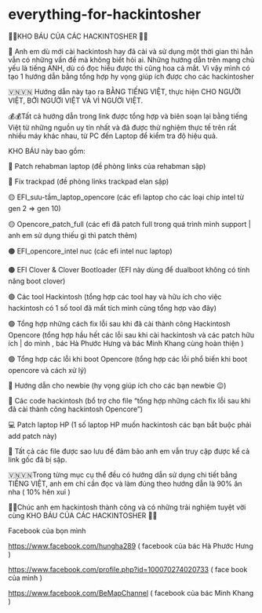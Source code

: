 # everything-for-hackintosher
👑👑KHO BÁU CỦA CÁC HACKINTOSHER  👑👑

🏴󠁧󠁢󠁥󠁮󠁧󠁿 Anh em dù mới cài hackintosh hay đã cài và sử dụng một thời gian thì hẳn vẫn có những vấn đề mà không biết hỏi ai. Những hướng dẫn trên mạng chủ yếu là tiếng ANH, dù có đọc hiểu được thì cũng hoa cả mắt. Vì vậy mình có tạo 1 hướng dẫn bằng tổng hợp hy vọng giúp ích được cho các hackintosher

🇻🇳🇻🇳 Hướng dẫn này tạo ra  BẰNG TIẾNG VIỆT, thực hiện CHO NGƯỜI VIỆT, BỞI NGƯỜI VIỆT VÀ VÌ NGƯỜI VIỆT. 

💰💰Tất cả hướng dẫn trong link được tổng hợp và biên soạn lại bằng tiếng Việt từ những nguồn uy tín nhất và đã được thử nghiệm thực tế trên rất nhiều máy khác nhau, từ PC đến Laptop để kiểm tra độ hiệu quả.

KHO BÁU này bao gồm: 

🔴 Patch rehabman laptop (đề phòng links của rehabman sập)

🔴 Fix trackpad (đề phòng links trackpad elan sập)

🟡 EFI_sưu-tầm_laptop_opencore (các efi laptop cho các loại chip intel từ gen 2 ⇒ gen 10)

🟡 Opencore_patch_full (các efi đã patch full trong quá trình mình support | anh em sử dụng thiếu gì thì patch thêm)

🟤 EFI_opencore_intel nuc (các efi intel nuc laptop)

🟤 EFI Clover & Clover Bootloader (EFI này dùng để dualboot không có tính năng boot clover)

🟢 Các tool Hackintosh (tổng hợp các tool hay và hữu ích cho việc hackintosh có 1 số tool đã mất tích mình cũng tổng hợp vào đây)

🟢 Tổng hợp những cách fix lỗi sau khi đã cài thành công Hackintosh Opencore (tổng hợp hầu hết các lỗi sau khi cài hackintosh và các patch hữu ích | do mình , bác Hà Phước Hưng và bác Minh Khang cùng hoàn thiện )

🟢 Tổng hợp các lỗi khi boot Opencore (tổng hợp các lỗi phổ biến khi boot opencore và cách xử lý)

👶 Hướng dẫn cho newbie (hy vọng giúp ích cho các bạn newbie 😉)

🤖 Các code hackintosh (bổ trợ cho file “tổng hợp những cách fix lỗi sau khi đã cài thành công hackintosh Opencore”)

💻 Patch laptop HP (1 số laptop HP muốn hackintosh các bạn bắt buộc phải add patch này)

🔁 Tất cả các file được sao lưu để đảm bảo anh em vẫn truy cập được kể cả link gốc đã bị sập. 

🇻🇳🇻🇳Trong từng mục cụ thể đều có hướng dẫn sử dụng chi tiết bằng TIẾNG VIỆT, anh em chỉ cần đọc và làm đúng theo hướng dẫn là 90% ăn nha ( 10% hên xui )

👑👑Chúc anh em hackintosh thành công và có những trải nghiệm tuyệt vời cùng KHO BÁU CỦA CÁC HACKINTOSHER 👑👑

Facebook của bọn mình

https://www.facebook.com/hungha289 ( facebook của bác Hà Phước Hưng )

https://www.facebook.com/profile.php?id=100070274020733 ( face book của mình )

https://www.facebook.com/BeMapChannel ( facebook của bác Minh Khang )
